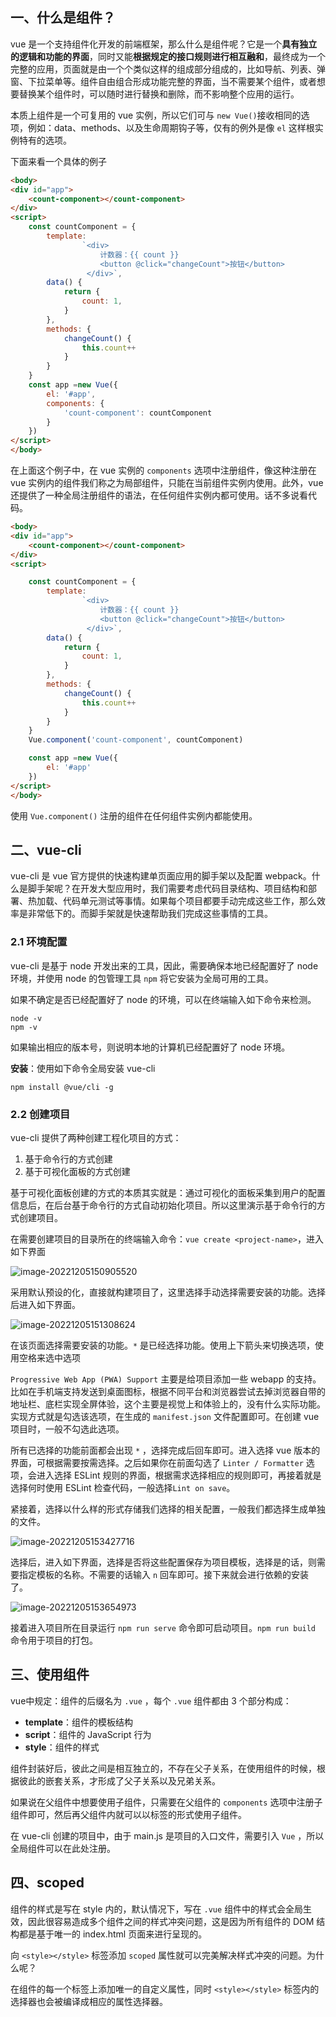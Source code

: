 ## 一、什么是组件？

vue 是一个支持组件化开发的前端框架，那么什么是组件呢？它是一个**具有独立的逻辑和功能的界面**，同时又能**根据规定的接口规则进行相互融和**，最终成为一个完整的应用，页面就是由一个个类似这样的组成部分组成的，比如导航、列表、弹窗、下拉菜单等。组件自由组合形成功能完整的界面，当不需要某个组件，或者想要替换某个组件时，可以随时进行替换和删除，而不影响整个应用的运行。

本质上组件是一个可复用的 vue 实例，所以它们可与 `new Vue()`接收相同的选项，例如：data、methods、以及生命周期钩子等，仅有的例外是像 `el` 这样根实例特有的选项。

下面来看一个具体的例子

```html
<body>
<div id="app">
    <count-component></count-component>
</div>
<script>
    const countComponent = {
        template:
                `<div>
                    计数器：{{ count }}
                    <button @click="changeCount">按钮</button>
                 </div>`,
        data() {
            return {
                count: 1,
            }
        },
        methods: {
            changeCount() {
                this.count++
            }
        }
    }
    const app =new Vue({
        el: '#app',
        components: {
            'count-component': countComponent
        }
    })
</script>
</body>
```

在上面这个例子中，在 vue 实例的 `components` 选项中注册组件，像这种注册在 vue 实例内的组件我们称之为局部组件，只能在当前组件实例内使用。此外，vue 还提供了一种全局注册组件的语法，在任何组件实例内都可使用。话不多说看代码。

```html
<body>
<div id="app">
    <count-component></count-component>
</div>
<script>

    const countComponent = {
        template:
                `<div>
                    计数器：{{ count }}
                    <button @click="changeCount">按钮</button>
                 </div>`,
        data() {
            return {
                count: 1,
            }
        },
        methods: {
            changeCount() {
                this.count++
            }
        }
    }
    Vue.component('count-component', countComponent)

    const app =new Vue({
        el: '#app'
    })
</script>
</body>
```

使用 `Vue.component()` 注册的组件在任何组件实例内都能使用。

## 二、vue-cli

vue-cli 是 vue 官方提供的快速构建单页面应用的脚手架以及配置 webpack。什么是脚手架呢？在开发大型应用时，我们需要考虑代码目录结构、项目结构和部署、热加载、代码单元测试等事情。如果每个项目都要手动完成这些工作，那么效率是非常低下的。而脚手架就是快速帮助我们完成这些事情的工具。

### 2.1 环境配置

vue-cli 是基于 node 开发出来的工具，因此，需要确保本地已经配置好了 node 环境，并使用 node 的包管理工具 `npm` 将它安装为全局可用的工具。

如果不确定是否已经配置好了 node 的环境，可以在终端输入如下命令来检测。

```shell
node -v
npm -v
```

如果输出相应的版本号，则说明本地的计算机已经配置好了 node 环境。

**安装**：使用如下命令全局安装 vue-cli

```shell
npm install @vue/cli -g
```

### 2.2 创建项目

vue-cli 提供了两种创建工程化项目的方式：

1. 基于命令行的方式创建
2. 基于可视化面板的方式创建

基于可视化面板创建的方式的本质其实就是：通过可视化的面板采集到用户的配置信息后，在后台基于命令行的方式自动初始化项目。所以这里演示基于命令行的方式创建项目。

在需要创建项目的目录所在的终端输入命令：`vue create <project-name>`，进入如下界面

![image-20221205150905520](https://cdn.staticaly.com/gh/mengyahui/image-repository@master/vue/image-20221205150905520.6ji5sqmejjk0.jpg)

采用默认预设的化，直接就构建项目了，这里选择手动选择需要安装的功能。选择后进入如下界面。

![image-20221205151308624](https://cdn.staticaly.com/gh/mengyahui/image-repository@master/vue/image-20221205151308624.4byxcgt9v5u0.jpg)

在该页面选择需要安装的功能。`*` 是已经选择功能。使用上下箭头来切换选项，使用空格来选中选项

`Progressive Web App (PWA) Support` 主要是给项目添加一些 webapp 的支持。比如在手机端支持发送到桌面图标，根据不同平台和浏览器尝试去掉浏览器自带的地址栏、底栏实现全屏体验，这个主要是视觉上和体验上的，没有什么实际功能。实现方式就是勾选该选项，在生成的 `manifest.json` 文件配置即可。在创建 vue 项目时，一般不勾选此选项。

所有已选择的功能前面都会出现 `*` ，选择完成后回车即可。进入选择 vue 版本的界面，可根据需要按需选择。之后如果你在前面勾选了 `Linter / Formatter` 选项，会进入选择 ESLint 规则的界面，根据需求选择相应的规则即可，再接着就是选择何时使用 ESLint 检查代码，一般选择`Lint on save`。

紧接着，选择以什么样的形式存储我们选择的相关配置，一般我们都选择生成单独的文件。

![image-20221205153427716](https://cdn.staticaly.com/gh/mengyahui/image-repository@master/vue/image-20221205153427716.64baieuuvjk0.jpg)

选择后，进入如下界面，选择是否将这些配置保存为项目模板，选择是的话，则需要指定模板的名称。不需要的话输入 `n` 回车即可。接下来就会进行依赖的安装了。

![image-20221205153654973](https://cdn.staticaly.com/gh/mengyahui/image-repository@master/vue/image-20221205153654973.54cak8ygnwo0.jpg)

接着进入项目所在目录运行 `npm run serve` 命令即可启动项目。`npm run build` 命令用于项目的打包。

## 三、使用组件

vue中规定：组件的后缀名为 `.vue` ，每个 `.vue` 组件都由 3 个部分构成：

- **template**：组件的模板结构
- **script**：组件的 JavaScript 行为
- **style**：组件的样式

组件封装好后，彼此之间是相互独立的，不存在父子关系，在使用组件的时候，根据彼此的嵌套关系，才形成了父子关系以及兄弟关系。

如果说在父组件中想要使用子组件，只需要在父组件的 `components` 选项中注册子组件即可，然后再父组件内就可以以标签的形式使用子组件。

在 vue-cli 创建的项目中，由于 main.js 是项目的入口文件，需要引入 `Vue` ，所以全局组件可以在此处注册。

## 四、scoped

组件的样式是写在 style 内的，默认情况下，写在 `.vue` 组件中的样式会全局生效，因此很容易造成多个组件之间的样式冲突问题，这是因为所有组件的 DOM 结构都是基于唯一的 index.html 页面来进行呈现的。

向 `<style></style>` 标签添加 `scoped` 属性就可以完美解决样式冲突的问题。为什么呢？

在组件的每一个标签上添加唯一的自定义属性，同时 `<style></style>` 标签内的选择器也会被编译成相应的属性选择器。
